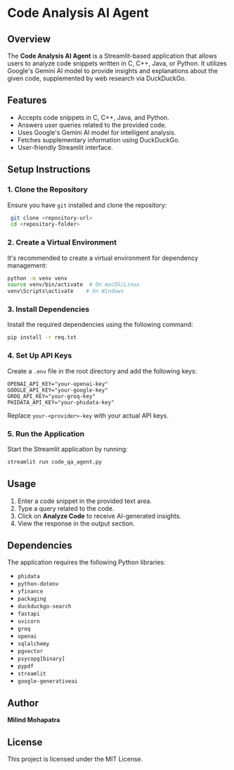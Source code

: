 # Code Analysis AI Agent

## Overview
The **Code Analysis AI Agent** is a Streamlit-based application that allows users to analyze code snippets written in C, C++, Java, or Python. It utilizes Google's Gemini AI model to provide insights and explanations about the given code, supplemented by web research via DuckDuckGo.

## Features
- Accepts code snippets in C, C++, Java, and Python.
- Answers user queries related to the provided code.
- Uses Google's Gemini AI model for intelligent analysis.
- Fetches supplementary information using DuckDuckGo.
- User-friendly Streamlit interface.

## Setup Instructions

### 1. Clone the Repository
Ensure you have `git` installed and clone the repository:
```sh
 git clone <repository-url>
 cd <repository-folder>
```

### 2. Create a Virtual Environment
It's recommended to create a virtual environment for dependency management:
```sh
python -m venv venv
source venv/bin/activate  # On macOS/Linux
venv\Scripts\activate    # On Windows
```

### 3. Install Dependencies
Install the required dependencies using the following command:
```sh
pip install -r req.txt
```

### 4. Set Up API Keys
Create a `.env` file in the root directory and add the following keys:
```
OPENAI_API_KEY="your-openai-key"
GOOGLE_API_KEY="your-google-key"
GROQ_API_KEY="your-groq-key"
PHIDATA_API_KEY="your-phidata-key"
```
Replace `your-<provider>-key` with your actual API keys.

### 5. Run the Application
Start the Streamlit application by running:
```sh
streamlit run code_qa_agent.py
```

## Usage
1. Enter a code snippet in the provided text area.
2. Type a query related to the code.
3. Click on **Analyze Code** to receive AI-generated insights.
4. View the response in the output section.

## Dependencies
The application requires the following Python libraries:
- `phidata`
- `python-dotenv`
- `yfinance`
- `packaging`
- `duckduckgo-search`
- `fastapi`
- `uvicorn`
- `groq`
- `openai`
- `sqlalchemy`
- `pgvector`
- `psycopg[binary]`
- `pypdf`
- `streamlit`
- `google-generativeai`

## Author
**Milind Mohapatra**

## License
This project is licensed under the MIT License.

